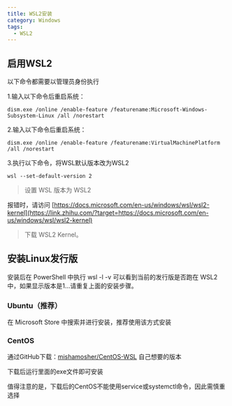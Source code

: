 ```yaml
---
title: WSL2安装
category: Windows
tags:
  - WSL2
---
```


## 启用WSL2

以下命令都需要以管理员身份执行

1.输入以下命令后重启系统：

`dism.exe /online /enable-feature /featurename:Microsoft-Windows-Subsystem-Linux /all /norestart`

2.输入以下命令后重启系统：

`dism.exe /online /enable-feature /featurename:VirtualMachinePlatform /all /norestart`

3.执行以下命令，将WSL默认版本改为WSL2

`wsl --set-default-version 2`

> 设置 WSL 版本为 WSL2
>
报错时，请访问 [https://docs.microsoft.com/en-us/windows/wsl/wsl2-kernel](https://link.zhihu.com/?target=https://docs.microsoft.com/en-us/windows/wsl/wsl2-kernel)
> 下载 WSL2 Kernel。

## 安装Linux发行版

安装后在 PowerShell 中执行 wsl -l -v 可以看到当前的发行版是否跑在 WSL2 中，如果显示版本是1...请重复上面的安装步骤。

### Ubuntu（推荐）

在 Microsoft Store 中搜索并进行安装，推荐使用该方式安装

### CentOS

通过GitHub下载：[mishamosher/CentOS-WSL](https://github.com/mishamosher/CentOS-WSL)
自己想要的版本

下载后运行里面的exe文件即可安装

值得注意的是，下载后的CentOS不能使用service或systemctl命令，因此需慎重选择
